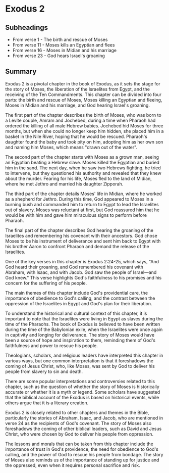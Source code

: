 # Exodus 2

## Subheadings

* From verse 1 - The birth and rescue of Moses
* From verse 11 - Moses kills an Egyptian and flees
* From verse 16 - Moses in Midian and his marriage
* From verse 23 - God hears Israel's groaning

## Summary

Exodus 2 is a pivotal chapter in the book of Exodus, as it sets the stage for the story of Moses, the liberation of the Israelites from Egypt, and the receiving of the Ten Commandments. This chapter can be divided into four parts: the birth and rescue of Moses, Moses killing an Egyptian and fleeing, Moses in Midian and his marriage, and God hearing Israel's groaning.

The first part of the chapter describes the birth of Moses, who was born to a Levite couple, Amram and Jochebed, during a time when Pharaoh had ordered the killing of all male Hebrew babies. Jochebed hid Moses for three months, but when she could no longer keep him hidden, she placed him in a basket in the Nile River, hoping that he would be rescued. Pharaoh's daughter found the baby and took pity on him, adopting him as her own son and naming him Moses, which means "drawn out of the water".

The second part of the chapter starts with Moses as a grown man, seeing an Egyptian beating a Hebrew slave. Moses killed the Egyptian and buried him in the sand. The next day, when he saw two Hebrews fighting, he tried to intervene, but they questioned his authority and revealed that they knew about the murder. Fearing for his life, Moses fled to the land of Midian, where he met Jethro and married his daughter Zipporah.

The third part of the chapter details Moses' life in Midian, where he worked as a shepherd for Jethro. During this time, God appeared to Moses in a burning bush and commanded him to return to Egypt to lead the Israelites out of slavery. Moses was reluctant at first, but God reassured him that he would be with him and gave him miraculous signs to perform before Pharaoh.

The final part of the chapter describes God hearing the groaning of the Israelites and remembering his covenant with their ancestors. God chose Moses to be his instrument of deliverance and sent him back to Egypt with his brother Aaron to confront Pharaoh and demand the release of the Israelites.

One of the key verses in this chapter is Exodus 2:24-25, which says, "And God heard their groaning, and God remembered his covenant with Abraham, with Isaac, and with Jacob. God saw the people of Israel—and God knew." This verse highlights God's faithfulness to his promises and his concern for the suffering of his people.

The main themes of this chapter include God's providential care, the importance of obedience to God's calling, and the contrast between the oppression of the Israelites in Egypt and God's plan for their liberation.

To understand the historical and cultural context of this chapter, it is important to note that the Israelites were living in Egypt as slaves during the time of the Pharaohs. The book of Exodus is believed to have been written during the time of the Babylonian exile, when the Israelites were once again in captivity and longing for deliverance. The story of Moses would have been a source of hope and inspiration to them, reminding them of God's faithfulness and power to rescue his people.

Theologians, scholars, and religious leaders have interpreted this chapter in various ways, but one common interpretation is that it foreshadows the coming of Jesus Christ, who, like Moses, was sent by God to deliver his people from slavery to sin and death.

There are some popular interpretations and controversies related to this chapter, such as the question of whether the story of Moses is historically accurate or whether it is a myth or legend. Some scholars have suggested that the biblical account of the Exodus is based on historical events, while others argue that it is a literary creation.

Exodus 2 is closely related to other chapters and themes in the Bible, particularly the stories of Abraham, Isaac, and Jacob, who are mentioned in verse 24 as the recipients of God's covenant. The story of Moses also foreshadows the coming of other biblical leaders, such as David and Jesus Christ, who were chosen by God to deliver his people from oppression.

The lessons and morals that can be taken from this chapter include the importance of trust in God's providence, the need for obedience to God's calling, and the power of God to rescue his people from bondage. The story of Moses also reminds us of the importance of standing up for justice and the oppressed, even when it requires personal sacrifice and risk.
